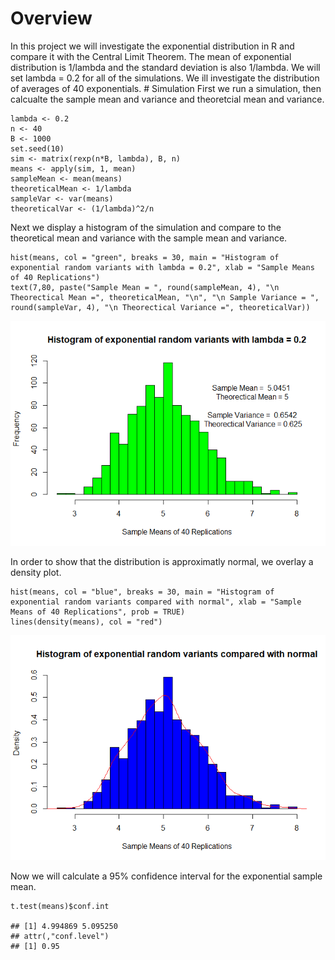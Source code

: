 Overview
========

In this project we will investigate the exponential distribution in R
and compare it with the Central Limit Theorem. The mean of exponential
distribution is 1/lambda and the standard deviation is also 1/lambda. We
will set lambda = 0.2 for all of the simulations. We ill investigate the
distribution of averages of 40 exponentials. \# Simulation First we run
a simulation, then calcualte the sample mean and variance and
theoretcial mean and variance.

    lambda <- 0.2
    n <- 40
    B <- 1000
    set.seed(10)
    sim <- matrix(rexp(n*B, lambda), B, n)
    means <- apply(sim, 1, mean)
    sampleMean <- mean(means)
    theoreticalMean <- 1/lambda
    sampleVar <- var(means)
    theoreticalVar <- (1/lambda)^2/n

Next we display a histogram of the simulation and compare to the
theoretical mean and variance with the sample mean and variance.

    hist(means, col = "green", breaks = 30, main = "Histogram of exponential random variants with lambda = 0.2", xlab = "Sample Means of 40 Replications")
    text(7,80, paste("Sample Mean = ", round(sampleMean, 4), "\n Theorectical Mean =", theoreticalMean, "\n", "\n Sample Variance = ", round(sampleVar, 4), "\n Theorectical Variance =", theoreticalVar))

![](Exponential-Sample_files/figure-markdown_strict/unnamed-chunk-2-1.png)

In order to show that the distribution is approximatly normal, we
overlay a density plot.

    hist(means, col = "blue", breaks = 30, main = "Histogram of exponential random variants compared with normal", xlab = "Sample Means of 40 Replications", prob = TRUE)
    lines(density(means), col = "red")

![](Exponential-Sample_files/figure-markdown_strict/unnamed-chunk-3-1.png)

Now we will calculate a 95% confidence interval for the exponential
sample mean.

    t.test(means)$conf.int

    ## [1] 4.994869 5.095250
    ## attr(,"conf.level")
    ## [1] 0.95
